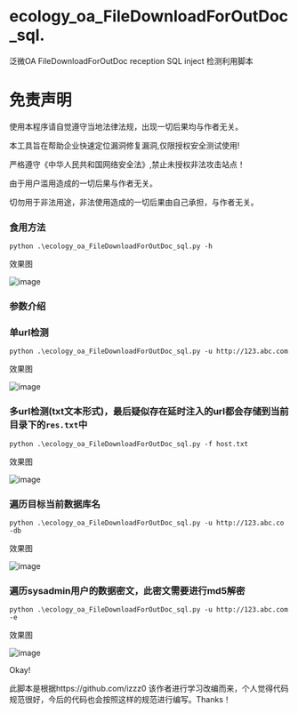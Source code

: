 # ecology_oa_FileDownloadForOutDoc_sql.
泛微OA FileDownloadForOutDoc reception SQL inject 检测利用脚本



# 免责声明
使用本程序请自觉遵守当地法律法规，出现一切后果均与作者无关。

本工具旨在帮助企业快速定位漏洞修复漏洞,仅限授权安全测试使用!

严格遵守《中华人民共和国网络安全法》,禁止未授权非法攻击站点！

由于用户滥用造成的一切后果与作者无关。

切勿用于非法用途，非法使用造成的一切后果由自己承担，与作者无关。


### 食用方法

```
python .\ecology_oa_FileDownloadForOutDoc_sql.py -h
```

效果图

![image](https://github.com/FeiNiao/ecology_oa_FileDownloadForOutDoc_sql./assets/66779835/626987d3-52a9-4137-8231-bd9d09501986)

### 参数介绍
### 单url检测
```
python .\ecology_oa_FileDownloadForOutDoc_sql.py -u http://123.abc.com
```
效果图

![image](https://github.com/FeiNiao/ecology_oa_FileDownloadForOutDoc_sql./assets/66779835/c1161bf2-e85d-46a5-8601-fc6bcda06afd)


### 多url检测(txt文本形式)，最后疑似存在延时注入的url都会存储到当前目录下的`res.txt`中
```
python .\ecology_oa_FileDownloadForOutDoc_sql.py -f host.txt
```
效果图

![image](https://github.com/FeiNiao/ecology_oa_FileDownloadForOutDoc_sql./assets/66779835/66a40319-0af6-4ebc-808c-21d3dcf848ed)



### 遍历目标当前数据库名
```
python .\ecology_oa_FileDownloadForOutDoc_sql.py -u http://123.abc.co -db
```
效果图

![image](https://github.com/FeiNiao/ecology_oa_FileDownloadForOutDoc_sql./assets/66779835/d6024258-fdce-4e79-ad03-2d0dfb19c9a0)



### 遍历sysadmin用户的数据密文，此密文需要进行md5解密
```
python .\ecology_oa_FileDownloadForOutDoc_sql.py -u http://123.abc.com -e 
```

效果图

![image](https://github.com/FeiNiao/ecology_oa_FileDownloadForOutDoc_sql./assets/66779835/5fcfc72b-527a-4e84-b778-eda416856200)


Okay!

此脚本是根据https://github.com/izzz0 该作者进行学习改编而来，个人觉得代码规范很好，今后的代码也会按照这样的规范进行编写。Thanks！








